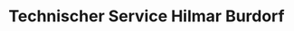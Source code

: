 ---
title: "Technischer Service Hilmar Burdorf"
url: /doerverden/technischer-service-hilmar-burdorf/
shop: Eisenwaren
---